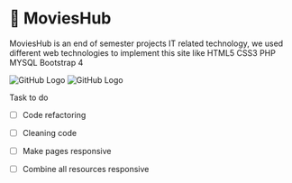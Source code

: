  # :cinema: MoviesHub 
MoviesHub is an end of semester projects IT related technology, we used different web technologies to implement this site like HTML5 CSS3 PHP MYSQL Bootstrap 4

![GitHub Logo](https://imgbbb.com/images/2020/01/11/p1.jpg)
![GitHub Logo](https://i.ibb.co/74sGg2p/p3.jpg)


Task to do 
- [ ] Code refactoring
- [ ] Cleaning code
- [ ] Make pages responsive
- [ ] Combine all resources responsive

